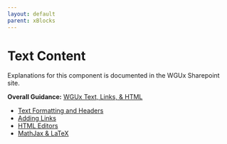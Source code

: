```yaml
---
layout: default
parent: xBlocks
---
```


# Text Content

Explanations for  this component is documented in the WGUx Sharepoint site.

**Overall Guidance:** [WGUx Text, Links, & HTML](https://westerngovernorsuniversity.sharepoint.com/sites/WGUx2/SitePages/Basic-Components-(Revised).aspx)

- [Text Formatting and Headers](https://westerngovernorsuniversity.sharepoint.com/sites/WGUx2/SitePages/Legacy--Adding-Basic-Media-to-OEX.aspx#text-and-headers)
- [Adding Links](https://westerngovernorsuniversity.sharepoint.com/sites/WGUx2/SitePages/Basic-Components-(Revised).aspx#adding-links)
- [HTML Editors](https://westerngovernorsuniversity.sharepoint.com/sites/WGUx2/SitePages/Basic-Components-(Revised).aspx#html-editors)
- [MathJax & LaTeX](https://westerngovernorsuniversity.sharepoint.com/sites/WGUx2/SitePages/Basic-Components-(Revised).aspx#mathjax-latex)